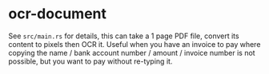 # ocr-document

See `src/main.rs` for details, this can take a 1 page PDF file, convert its content to pixels then
OCR it. Useful when you have an invoice to pay where copying the name / bank account number / amount
/ invoice number is not possible, but you want to pay without re-typing it.
